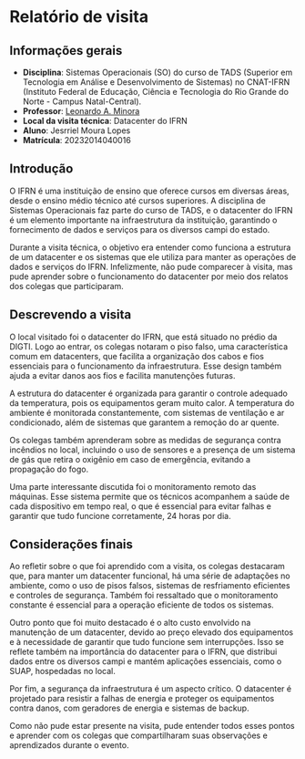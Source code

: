 # Relatório de visita

## Informações gerais
- **Disciplina**: Sistemas Operacionais (SO) do curso de TADS (Superior em Tecnologia em Análise e Desenvolvimento de Sistemas) no CNAT-IFRN (Instituto Federal de Educação, Ciência e Tecnologia do Rio Grande do Norte - Campus Natal-Central).
- **Professor**: [Leonardo A. Minora](https://github.com/leonardo-minora)
- **Local da visita técnica**: Datacenter do IFRN
- **Aluno**: Jesrriel Moura Lopes
- **Matrícula**: 20232014040016

## Introdução
O IFRN é uma instituição de ensino que oferece cursos em diversas áreas, desde o ensino médio técnico até cursos superiores. A disciplina de Sistemas Operacionais faz parte do curso de TADS, e o datacenter do IFRN é um elemento importante na infraestrutura da instituição, garantindo o fornecimento de dados e serviços para os diversos campi do estado.

Durante a visita técnica, o objetivo era entender como funciona a estrutura de um datacenter e os sistemas que ele utiliza para manter as operações de dados e serviços do IFRN. Infelizmente, não pude comparecer à visita, mas pude aprender sobre o funcionamento do datacenter por meio dos relatos dos colegas que participaram.

## Descrevendo a visita
O local visitado foi o datacenter do IFRN, que está situado no prédio da DIGTI. Logo ao entrar, os colegas notaram o piso falso, uma característica comum em datacenters, que facilita a organização dos cabos e fios essenciais para o funcionamento da infraestrutura. Esse design também ajuda a evitar danos aos fios e facilita manutenções futuras.

A estrutura do datacenter é organizada para garantir o controle adequado da temperatura, pois os equipamentos geram muito calor. A temperatura do ambiente é monitorada constantemente, com sistemas de ventilação e ar condicionado, além de sistemas que garantem a remoção do ar quente.

Os colegas também aprenderam sobre as medidas de segurança contra incêndios no local, incluindo o uso de sensores e a presença de um sistema de gás que retira o oxigênio em caso de emergência, evitando a propagação do fogo.

Uma parte interessante discutida foi o monitoramento remoto das máquinas. Esse sistema permite que os técnicos acompanhem a saúde de cada dispositivo em tempo real, o que é essencial para evitar falhas e garantir que tudo funcione corretamente, 24 horas por dia.

## Considerações finais
Ao refletir sobre o que foi aprendido com a visita, os colegas destacaram que, para manter um datacenter funcional, há uma série de adaptações no ambiente, como o uso de pisos falsos, sistemas de resfriamento eficientes e controles de segurança. Também foi ressaltado que o monitoramento constante é essencial para a operação eficiente de todos os sistemas.

Outro ponto que foi muito destacado é o alto custo envolvido na manutenção de um datacenter, devido ao preço elevado dos equipamentos e à necessidade de garantir que tudo funcione sem interrupções. Isso se reflete também na importância do datacenter para o IFRN, que distribui dados entre os diversos campi e mantém aplicações essenciais, como o SUAP, hospedadas no local.

Por fim, a segurança da infraestrutura é um aspecto crítico. O datacenter é projetado para resistir a falhas de energia e proteger os equipamentos contra danos, com geradores de energia e sistemas de backup.

Como não pude estar presente na visita, pude entender todos esses pontos e aprender com os colegas que compartilharam suas observações e aprendizados durante o evento.
